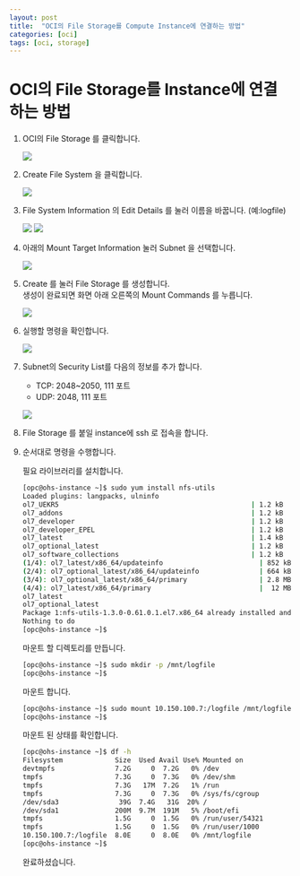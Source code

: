 ```yaml
---
layout: post
title:  "OCI의 File Storage를 Compute Instance에 연결하는 방법"
categories: [oci]
tags: [oci, storage]
---
```

# OCI의 File Storage를 Instance에 연결하는 방법

1. OCI의 File Storage 를 클릭합니다.

    ![](https://raw.githubusercontent.com/jonggyoukim/oci/master/images/fs1.png)

1. Create File System 을 클릭합니다.

    ![](https://raw.githubusercontent.com/jonggyoukim/oci/master/images/fs2.png)

1. File System Information 의 Edit Details 를 눌러 이름을 바꿉니다. (예:logfile)

    ![](https://raw.githubusercontent.com/jonggyoukim/oci/master/images/fs3.png)
    ![](https://raw.githubusercontent.com/jonggyoukim/oci/master/images/fs4.png)

1. 아래의 Mount Target Information 눌러 Subnet 을 선택합니다.

    ![](https://raw.githubusercontent.com/jonggyoukim/oci/master/images/fs6.png)

1. Create 를 눌러 File Storage 를 생성합니다.<br>생성이 완료되면 화면 아래 오른쪽의 Mount Commands 를 누릅니다.

    ![](https://raw.githubusercontent.com/jonggyoukim/oci/master/images/fs5.png)

1. 실행할 명령을 확인합니다.

    ![](https://raw.githubusercontent.com/jonggyoukim/oci/master/images/fs7.png)

1. Subnet의 Security List를 다음의 정보를 추가 합니다.

    - TCP: 2048~2050, 111 포트
    - UDP: 2048, 111 포트

    ![](https://raw.githubusercontent.com/jonggyoukim/oci/master/images/fs8.png)

1. File Storage 를 붙일 instance에 ssh 로 접속을 합니다.

1. 순서대로 명령을 수행합니다.

    필요 라이브러리를 설치합니다.
    ~~~sh
    [opc@ohs-instance ~]$ sudo yum install nfs-utils
    Loaded plugins: langpacks, ulninfo
    ol7_UEKR5                                                | 1.2 kB     00:00
    ol7_addons                                               | 1.2 kB     00:00
    ol7_developer                                            | 1.2 kB     00:00
    ol7_developer_EPEL                                       | 1.2 kB     00:00
    ol7_latest                                               | 1.4 kB     00:00
    ol7_optional_latest                                      | 1.2 kB     00:00
    ol7_software_collections                                 | 1.2 kB     00:00
    (1/4): ol7_latest/x86_64/updateinfo                        | 852 kB   00:00
    (2/4): ol7_optional_latest/x86_64/updateinfo               | 664 kB   00:00
    (3/4): ol7_optional_latest/x86_64/primary                  | 2.8 MB   00:00
    (4/4): ol7_latest/x86_64/primary                           |  12 MB   00:00
    ol7_latest                                                          12465/12465
    ol7_optional_latest                                                   9598/9598
    Package 1:nfs-utils-1.3.0-0.61.0.1.el7.x86_64 already installed and latest version
    Nothing to do
    [opc@ohs-instance ~]$
    ~~~

    마운트 할 디렉토리를 만듭니다.
    ~~~sh
    [opc@ohs-instance ~]$ sudo mkdir -p /mnt/logfile
    [opc@ohs-instance ~]$
    ~~~

    마운트 합니다.
    ~~~sh
    [opc@ohs-instance ~]$ sudo mount 10.150.100.7:/logfile /mnt/logfile
    [opc@ohs-instance ~]$
    ~~~

    마운트 된 상태를 확인합니다.
    ~~~sh
    [opc@ohs-instance ~]$ df -h
    Filesystem             Size  Used Avail Use% Mounted on
    devtmpfs               7.2G     0  7.2G   0% /dev
    tmpfs                  7.3G     0  7.3G   0% /dev/shm
    tmpfs                  7.3G   17M  7.2G   1% /run
    tmpfs                  7.3G     0  7.3G   0% /sys/fs/cgroup
    /dev/sda3               39G  7.4G   31G  20% /
    /dev/sda1              200M  9.7M  191M   5% /boot/efi
    tmpfs                  1.5G     0  1.5G   0% /run/user/54321
    tmpfs                  1.5G     0  1.5G   0% /run/user/1000
    10.150.100.7:/logfile  8.0E     0  8.0E   0% /mnt/logfile
    [opc@ohs-instance ~]$
    ~~~
    
    완료하셨습니다.
